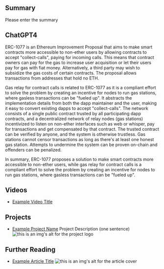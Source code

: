 ## Summary

Please enter the summary

## ChatGPT4

ERC-1077 is an Ethereum Improvement Proposal that aims to make smart contracts more accessible to non-ether users by allowing contracts to accept "collect-calls", paying for incoming calls. This means that contract owners can pay for the gas to increase user acquisition or let their users pay for gas with fiat money. Alternatively, a third party may wish to subsidize the gas costs of certain contracts. The proposal allows transactions from addresses that hold no ETH. 

Gas relay for contract calls is related to ERC-1077 as it is a compliant effort to solve the problem by creating an incentive for nodes to run gas stations, where gasless transactions can be "fueled up". It abstracts the implementation details from both the dapp maintainer and the user, making it easy to convert existing dapps to accept "collect-calls". The network consists of a single public contract trusted by all participating dapp contracts, and a decentralized network of relay nodes (gas stations) incentivized to listen on non-ether interfaces such as web or whisper, pay for transactions and get compensated by that contract. The trusted contract can be verified by anyone, and the system is otherwise trustless. Gas stations cannot censor transactions as long as there's at least one honest gas station. Attempts to undermine the system can be proven on-chain and offenders can be penalized. 

In summary, ERC-1077 proposes a solution to make smart contracts more accessible to non-ether users, while gas relay for contract calls is a compliant effort to solve the problem by creating an incentive for nodes to run gas stations, where gasless transactions can be "fueled up".

## Videos

- [Example Video Title](https://www.youtube.com/watch?v=TDGq4aeevgY)

## Projects

- [Example Project Name](https://xxxx.xxx/xxxxx) Project Description (one sentence) ![this is an img's alt for the project logo](https://xxxx.xxx/project-logo.xxx)

## Further Reading

- [Example Article Title](https://xxxx.xxx/xxxxx) ![this is an img's alt for the article cover](https://xxxx.xxx/article-cover.xxx)
